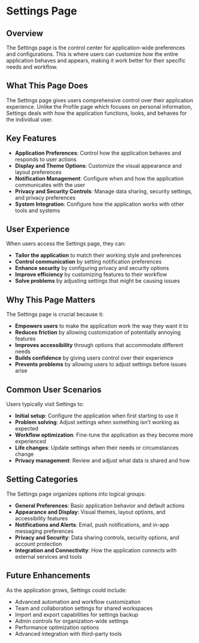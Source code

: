 # Settings Page

## Overview
The Settings page is the control center for application-wide preferences and configurations. This is where users can customize how the entire application behaves and appears, making it work better for their specific needs and workflow.

## What This Page Does
The Settings page gives users comprehensive control over their application experience. Unlike the Profile page which focuses on personal information, Settings deals with how the application functions, looks, and behaves for the individual user.

## Key Features
- **Application Preferences**: Control how the application behaves and responds to user actions
- **Display and Theme Options**: Customize the visual appearance and layout preferences
- **Notification Management**: Configure when and how the application communicates with the user
- **Privacy and Security Controls**: Manage data sharing, security settings, and privacy preferences
- **System Integration**: Configure how the application works with other tools and systems

## User Experience
When users access the Settings page, they can:
- **Tailor the application** to match their working style and preferences
- **Control communication** by setting notification preferences
- **Enhance security** by configuring privacy and security options
- **Improve efficiency** by customizing features to their workflow
- **Solve problems** by adjusting settings that might be causing issues

## Why This Page Matters
The Settings page is crucial because it:
- **Empowers users** to make the application work the way they want it to
- **Reduces friction** by allowing customization of potentially annoying features
- **Improves accessibility** through options that accommodate different needs
- **Builds confidence** by giving users control over their experience
- **Prevents problems** by allowing users to adjust settings before issues arise

## Common User Scenarios
Users typically visit Settings to:
- **Initial setup**: Configure the application when first starting to use it
- **Problem solving**: Adjust settings when something isn't working as expected
- **Workflow optimization**: Fine-tune the application as they become more experienced
- **Life changes**: Update settings when their needs or circumstances change
- **Privacy management**: Review and adjust what data is shared and how

## Setting Categories
The Settings page organizes options into logical groups:
- **General Preferences**: Basic application behavior and default actions
- **Appearance and Display**: Visual themes, layout options, and accessibility features
- **Notifications and Alerts**: Email, push notifications, and in-app messaging preferences
- **Privacy and Security**: Data sharing controls, security options, and account protection
- **Integration and Connectivity**: How the application connects with external services and tools

## Future Enhancements
As the application grows, Settings could include:
- Advanced automation and workflow customization
- Team and collaboration settings for shared workspaces
- Import and export capabilities for settings backup
- Admin controls for organization-wide settings
- Performance optimization options
- Advanced integration with third-party tools
